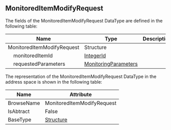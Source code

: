 <!-- datatype -->
## MonitoredItemModifyRequest
<!-- end of description -->
The fields of the MonitoredItemModifyRequest DataType are defined in the following table:  

|Name|Type|Description|
|---|---|---|
|MonitoredItemModifyRequest|Structure||
|&nbsp;&nbsp;&nbsp;&nbsp;monitoredItemId|[IntegerId](../../../Part4/DataTypes/IntegerId/readme.md)||
|&nbsp;&nbsp;&nbsp;&nbsp;requestedParameters|[MonitoringParameters](../../../Part4/Services/MonitoringParameters/readme.md)||

The representation of the MonitoredItemModifyRequest DataType in the address space is shown in the following table:  

|Name|Attribute|
|---|---|
|BrowseName|MonitoredItemModifyRequest|
|IsAbtract|False|
|BaseType|[Structure](../../../Part3/DataTypes/Structure/readme.md)|

